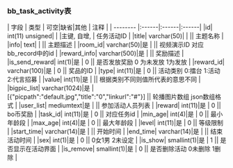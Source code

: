 ### bb_task_activity表
  
| 字段        | 类型 | 可空|缺省|其他  | 注释 |
| -------- |:------|:------|:------|
|id| int(11) unsigned| |   |主键, 自增, | 任务活动ID |
|title| varchar(50)| |   || 主题名称 |
|info| text| |   || 主题描述 |
|room_id| varchar(50)|是 |   || 视频演示ID 对应bb_record中的id |
|reward_info| varchar(500)|是 |   || 奖励描述 |
|is_send_reward| int(1)|是 |  0 || 是否发放奖励 0 为未发放 1为发放 |
|reward_id| varchar(100)|是 |  0 || 奖品的ID |
|type| int(11)|是 |  0 || 活动类别 0:擂台 1:活动 2:代言招募 |
|value| int(11)|是 |   || 根据类别不同则值所代表的意思不同 |
|bigpic_list| varchar(1024)|是 |  [{"picpath":"default.jpg","title":"0","linkurl":"#"}] || 轮播图片数组 json数组格式 |
|user_list| mediumtext|是 |   || 参加活动人员列表 |
|reward| int(11)|是 |  0 || bo币奖励 |
|task_id| int(11)|是 |  0 || 对应任务id |
|min_age| int(4)|是 |  0 || 最小年龄段 |
|max_age| int(4)|是 |  0 || 最大年龄段 |
|level| int(11)|是 |  0 || 等级限制 |
|start_time| varchar(14)|是 |   || 开始时间 |
|end_time| varchar(14)|是 |   || 结束活动时间 |
|sex| int(1)|是 |  0 || 0女1男 2未设定 |
|is_show| smallint(1)|是 |  1 || 是否显示在活动界面 |
|is_remove| smallint(1)|是 |  0 || 是否删除活动 0未删除 1删除 |
